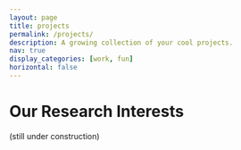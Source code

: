 ```yaml
---
layout: page
title: projects
permalink: /projects/
description: A growing collection of your cool projects.
nav: true
display_categories: [work, fun]
horizontal: false
---
```

# Our Research Interests
(still under construction)